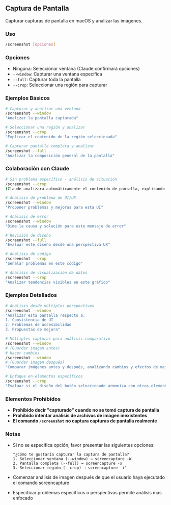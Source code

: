 ## Captura de Pantalla

Capturar capturas de pantalla en macOS y analizar las imágenes.

### Uso

```bash
/screenshot [opciones]
```

### Opciones

- Ninguna: Seleccionar ventana (Claude confirmará opciones)
- `--window`: Capturar una ventana específica
- `--full`: Capturar toda la pantalla
- `--crop`: Seleccionar una región para capturar

### Ejemplos Básicos

```bash
# Capturar y analizar una ventana
/screenshot --window
"Analizar la pantalla capturada"

# Seleccionar una región y analizar
/screenshot --crop
"Explicar el contenido de la región seleccionada"

# Capturar pantalla completa y analizar
/screenshot --full
"Analizar la composición general de la pantalla"
```

### Colaboración con Claude

```bash
# Sin problema específico - análisis de situación
/screenshot --crop
(Claude analizará automáticamente el contenido de pantalla, explicando elementos y composición)

# Análisis de problema de UI/UX
/screenshot --window
"Proponer problemas y mejoras para esta UI"

# Análisis de error
/screenshot --window
"Dime la causa y solución para este mensaje de error"

# Revisión de diseño
/screenshot --full
"Evaluar este diseño desde una perspectiva UX"

# Análisis de código
/screenshot --crop
"Señalar problemas en este código"

# Análisis de visualización de datos
/screenshot --crop
"Analizar tendencias visibles en este gráfico"
```

### Ejemplos Detallados

```bash
# Análisis desde múltiples perspectivas
/screenshot --window
"Analizar esta pantalla respecto a:
1. Consistencia de UI
2. Problemas de accesibilidad
3. Propuestas de mejora"

# Múltiples capturas para análisis comparativo
/screenshot --window
# (Guardar imagen antes)
# Hacer cambios
/screenshot --window
# (Guardar imagen después)
"Comparar imágenes antes y después, analizando cambios y efectos de mejora"

# Enfoque en elementos específicos
/screenshot --crop
"Evaluar si el diseño del botón seleccionado armoniza con otros elementos"
```

### Elementos Prohibidos

- **Prohibido decir "capturado" cuando no se tomó captura de pantalla**
- **Prohibido intentar análisis de archivos de imagen inexistentes**
- **El comando `/screenshot` no captura capturas de pantalla realmente**

### Notas

- Si no se especifica opción, favor presentar las siguientes opciones:

  ```
  "¿Cómo te gustaría capturar la captura de pantalla?
  1. Seleccionar ventana (--window) → screencapture -W
  2. Pantalla completa (--full) → screencapture -x
  3. Seleccionar región (--crop) → screencapture -i"
  ```

- Comenzar análisis de imagen después de que el usuario haya ejecutado el comando screencapture
- Especificar problemas específicos o perspectivas permite análisis más enfocado
